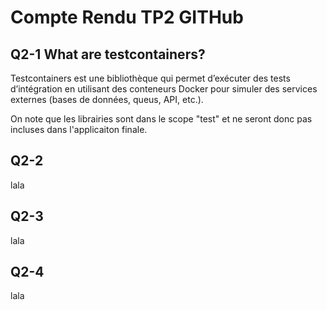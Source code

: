 # Compte Rendu TP2 GITHub

## Q2-1 What are testcontainers?

Testcontainers est une bibliothèque qui permet d’exécuter des tests d’intégration en utilisant des conteneurs Docker pour simuler des services externes (bases de données, queus, API, etc.).

On note que les librairies sont dans le scope "test" et ne seront donc pas incluses dans l'applicaiton finale.

## Q2-2
lala

## Q2-3

lala 
## Q2-4
lala